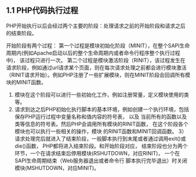 1.1 PHP代码执行过程
-------------
PHP开始执行以后会经过两个主要的阶段：处理请求之前的开始阶段和请求之后的结束阶段。

开始阶段有两个过程：
第一个过程是模块初始化阶段（MINIT），在整个SAPI生命周期内(例如Apache启动以后的整个生命周期内或者命令行程序整个执行过程中)， 
该过程只进行一次。
第二个过程是模块激活阶段（RINIT），该过程发生在请求阶段，例如通过url请求某个页面，则在每次请求处理之前都会进行模块激活
（RINIT请求开始）。例如PHP注册了一些扩展模块，则在MINIT阶段会回调所有模块的MINIT函数。
1) 模块在这个阶段可以进行一些初始化工作，例如注册常量，定义模块使用的类等。
2) 请求到达之后PHP初始化执行脚本的基本环境，例如创建一个执行环境，包括保存PHP运行过程中变量名称和值内容的符号表， 以及
当前所有的函数以及类等信息的符号表。然后PHP会调用所有模块的RINIT函数， 在这个阶段各个模块也可以执行一些相关的操作，模块
的RINIT函数和MINIT回调函数。
3）请求处理完后就进入了结束阶段，一般脚本执行到末尾或者通过调用exit()或die()函数， PHP都将进入结束阶段。和开始阶段对应，
结束阶段也分为两个环节，一个在请求结束后停用模块(RSHUTDOWN，对应RINIT)， 一个在SAPI生命周期结束（Web服务器退出或者命令行
脚本执行完毕退出）时关闭模块(MSHUTDOWN，对应MINIT)。
